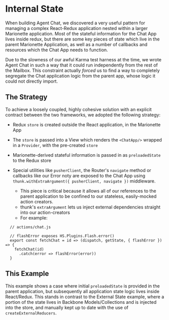 # Internal State

When building Agent Chat, we discovered a very useful pattern for managing a complex React-Redux application nested within a larger Marionette application. Most of the stateful information for the Chat App lives inside redux, but there are some key pieces of state which live in the parent Marionette Application, as well as a number of callbacks and resources which the Chat App needs to function.

Due to the slowness of our awful Karma test harness at the time, we wrote Agent Chat in such a way that it could run independently from the rest of the Mailbox. This constraint actually _forced_ us to find a way to completely segregate the Chat application logic from the parent app, whose logic it could not directly import.

## The Strategy

To achieve a loosely coupled, highly cohesive solution with an explicit contract between the two frameworks, we adopted the following strategy:

- Redux `store` is created outside the React application, in the Marionette App
- The `store` is passed into a View which renders the `<ChatApp/>` wrapped in a `Provider`, with the pre-created `store`
- Marionette-derived stateful information is passed in as `preloadedState` to the Redux store
- Special utilities like `pusherClient`, the Router's `navigate` method or callbacks like our Error noty are exposed to the Chat App using `thunk.withExtraArgument({ pusherClient, navigate })` middleware.

  - This piece is critical because it allows all of our references to the parent application to be confined to our stateless, easily-mocked action creators.
  - thunk's `extraArgument` lets us inject external dependencies straight into our action-creators
  - For example:

```
  // actions/chat.js

  // flashError exposes HS.Plugins.Flash.error()
  export const fetchChat = id => (dispatch, getState, { flashError }) => {
    fetchChat(id)
      .catch(error => flashError(error))
  }

```

## This Example

This example shows a case where initial `preloadedState` is provided in the parent application, but subsequently all application state logic lives inside React/Redux. This stands in contrast to the External State example, where a portion of the state lives in Backbone Models/Collections and is injected into the store, and manually kept up to date with the use of `createExternalReducers`.
